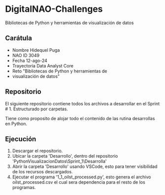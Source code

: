 # DigitalNAO-Challenges
Bibliotecas de Python y herramientas de visualización de datos


Carátula
---------------------

- Nombre	Hidequel Puga
- NAO ID	3049
- Fecha	12-ago-24
- Trayectoria	Data Analyst Core
- Reto	"Bibliotecas de Python y herramientas de 
- visualización de datos"


Repositorio
---------------------

El siguiente repositorio contiene todos los archivos a desarrollar en el Sprint # 1. Estructurado por carpetas.

Tiene como proposito de alojar todo el contenido de las rutina desarrollas en Python.


Ejecución
---------------------

1. Descargar el repositorio.
2. Ubicar la carpeta 'Desarrollo', dentro del repositorio 'PythonVisualizacionDatos\Sprint_1\Desarrolla'
3. Abrir la carpeta 'Desarrollo' usando VSCode, esto para tener visibilidad de los recursos descargados.
4. Ejecutar el programa '1_1_oilst_processed.py', esto genera el archivo oilst_processed.csv el cual sera dependencia para el resto de los programas.

